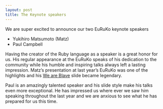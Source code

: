 ```yaml
---
layout: post
title: The Keynote speakers
---
```


We are super excited to announce our two EuRuKo keynote speakers

* Yukihiro Matsumoto (Matz)
* Paul Campbell

Having the creator of the Ruby language as a speaker is a great honor for us. His regular appearance at the EuRuKo speaks of his dedication to the community while his humble and inspiring talks always left a lasting impression. Matz’s presentation at last year’s EuRuKo was one of the highlights and his [We are Blave](http://www.flickr.com/photos/applicake/4748871780/) slide became legendary.

Paul is an amazingly talented speaker and his slide style make his talks even more exceptional. He has impressed us where ever we saw him speaking throughout the last year and we are anxious to see what he has prepared for us this time.

